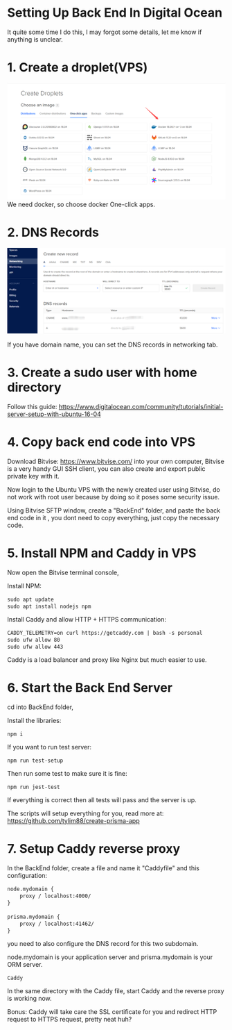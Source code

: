 # Setting Up Back End In Digital Ocean

It quite some time I do this, I may forgot some details, let me know if anything is unclear.

# 1. Create a droplet(VPS)

![](./img/CreateDockerApp.png)
We need docker, so choose docker One-click apps.

# 2. DNS Records

![](./img/DNS.png)

If you have domain name, you can set the DNS records in networking tab.

# 3. Create a sudo user with home directory

Follow this guide:
https://www.digitalocean.com/community/tutorials/initial-server-setup-with-ubuntu-16-04

# 4. Copy back end code into VPS

Download Bitvise: https://www.bitvise.com/ into your own computer, Bitvise is a very handy GUI SSH client, you can also create and export public private key with it.

Now login to the Ubuntu VPS with the newly created user using Bitvise, do not work with root user because by doing so it poses some security issue.

Using Bitvise SFTP window, create a "BackEnd" folder, and paste the back end code in it , you dont need to copy everything, just copy the necessary code.

# 5. Install NPM and Caddy in VPS

Now open the Bitvise terminal console,

Install NPM:

```
sudo apt update
sudo apt install nodejs npm
```

Install Caddy and allow HTTP + HTTPS communication:

```
CADDY_TELEMETRY=on curl https://getcaddy.com | bash -s personal
sudo ufw allow 80
sudo ufw allow 443

```

Caddy is a load balancer and proxy like Nginx but much easier to use.

# 6. Start the Back End Server

cd into BackEnd folder,

Install the libraries:

```
npm i
```

If you want to run test server:

```
npm run test-setup
```

Then run some test to make sure it is fine:

```
npm run jest-test
```

If everything is correct then all tests will pass and the server is up.

The scripts will setup everything for you, read more at: https://github.com/tylim88/create-prisma-app

# 7. Setup Caddy reverse proxy

In the BackEnd folder, create a file and name it "Caddyfile" and this configuration:

```
node.mydomain {
    proxy / localhost:4000/
}

prisma.mydomain {
    proxy / localhost:41462/
}
```

you need to also configure the DNS record for this two subdomain.

node.mydomain is your application server and prisma.mydomain is your ORM server.

```
Caddy
```

In the same directory with the Caddy file, start Caddy and the reverse proxy is working now.

Bonus: Caddy will take care the SSL certificate for you and redirect HTTP request to HTTPS request, pretty neat huh?
